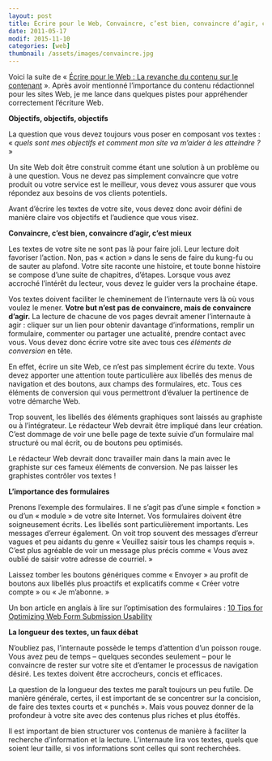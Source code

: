 ```yaml
---
layout: post
title: Écrire pour le Web, Convaincre, c’est bien, convaincre d’agir, c’est mieux
date: 2011-05-17
modif: 2015-11-10
categories: [web]
thumbnail: /assets/images/convaincre.jpg
---
```


Voici la suite de « [Écrire pour le Web : La revanche du contenu sur le contenant](ecrire "Écrire pour le Web : La revanche du contenu sur le contenant") ». Après avoir mentionné l’importance du contenu rédactionnel pour les sites Web, je me lance dans quelques pistes pour appréhender correctement l’écriture Web.

**Objectifs, objectifs, objectifs**

La question que vous devez toujours vous poser en composant vos textes : « _quels sont mes objectifs et comment mon site va m’aider à les atteindre ?_ »

Un site Web doit être construit comme étant une solution à un problème ou à une question. Vous ne devez pas simplement convaincre que votre produit ou votre service est le meilleur, vous devez vous assurer que vous répondez aux besoins de vos clients potentiels.

Avant d’écrire les textes de votre site, vous devez donc avoir défini de manière claire vos objectifs et l’audience que vous visez.

**Convaincre, c’est bien, convaincre d’agir, c’est mieux**

Les textes de votre site ne sont pas là pour faire joli. Leur lecture doit favoriser l’action. Non, pas « action » dans le sens de faire du kung-fu ou de sauter au plafond. Votre site raconte une histoire, et toute bonne histoire se compose d’une suite de chapitres, d’étapes. Lorsque vous avez accroché l’intérêt du lecteur, vous devez le guider vers la prochaine étape.

Vos textes doivent faciliter le cheminement de l’internaute vers là où vous voulez le mener. **Votre but n’est pas de convaincre, mais de convaincre d’agir.** La lecture de chacune de vos pages devrait amener l’internaute à agir : cliquer sur un lien pour obtenir davantage d’informations, remplir un formulaire, commenter ou partager une actualité, prendre contact avec vous. Vous devez donc écrire votre site avec tous ces _éléments de conversion_ en tête.

En effet, écrire un site Web, ce n’est pas simplement écrire du texte. Vous devez apporter une attention toute particulière aux libellés des menus de navigation et des boutons, aux champs des formulaires, etc. Tous ces éléments de conversion qui vous permettront d’évaluer la pertinence de votre démarche Web.

Trop souvent, les libellés des éléments graphiques sont laissés au graphiste ou à l’intégrateur. Le rédacteur Web devrait être impliqué dans leur création. C’est dommage de voir une belle page de texte suivie d’un formulaire mal structuré ou mal écrit, ou de boutons peu optimisés.

Le rédacteur Web devrait donc travailler main dans la main avec le graphiste sur ces fameux éléments de conversion. Ne pas laisser les graphistes contrôler vos textes !

**L’importance des formulaires**

Prenons l’exemple des formulaires. Il ne s’agit pas d’une simple « fonction » ou d’un « module » de votre site Internet. Vos formulaires doivent être soigneusement écrits. Les libellés sont particulièrement importants. Les messages d’erreur également. On voit trop souvent des messages d’erreur vagues et peu aidants du genre « Veuillez saisir tous les champs requis ». C’est plus agréable de voir un message plus précis comme « Vous avez oublié de saisir votre adresse de courriel. »

Laissez tomber les boutons génériques comme « Envoyer » au profit de boutons aux libellés plus proactifs et explicatifs comme « Créer votre compte » ou « Je m’abonne. »

Un bon article en anglais à lire sur l’optimisation des formulaires : [10 Tips for Optimizing Web Form Submission Usability](http://sixrevisions.com/user-interface/10-tips-for-optimizing-web-form-submission-usability/)

**La longueur des textes, un faux débat**

N’oubliez pas, l’internaute possède le temps d’attention d’un poisson rouge. Vous avez peu de temps – quelques secondes seulement – pour le convaincre de rester sur votre site et d’entamer le processus de navigation désiré. Les textes doivent être accrocheurs, concis et efficaces.

La question de la longueur des textes me paraît toujours un peu futile. De manière générale, certes, il est important de se concentrer sur la concision, de faire des textes courts et « punchés ». Mais vous pouvez donner de la profondeur à votre site avec des contenus plus riches et plus étoffés.

Il est important de bien structurer vos contenus de manière à faciliter la recherche d’information et la lecture. L’internaute lira vos textes, quels que soient leur taille, si vos informations sont celles qui sont recherchées.

